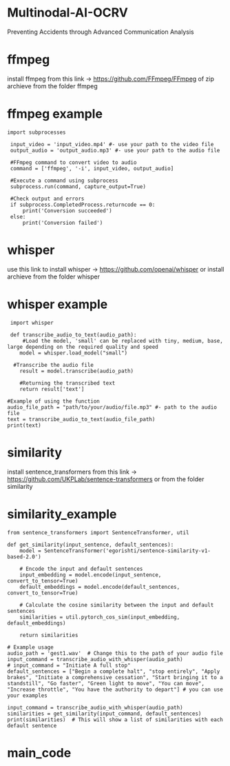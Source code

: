 # Multinodal-AI-OCRV
Preventing Accidents through Advanced Communication Analysis
# ffmpeg
install ffmpeg from this link -> https://github.com/FFmpeg/FFmpeg
of zip archieve from the folder ffmpeg
# ffmpeg example
```
import subprocesses

 input_video = 'input_video.mp4' #- use your path to the video file
 output_audio = 'output_audio.mp3' #- use your path to the audio file

 #FFmpeg command to convert video to audio
 command = ['ffmpeg', '-i', input_video, output_audio]

 #Execute a command using subprocess
 subprocess.run(command, capture_output=True)

 #Check output and errors
 if subprocess.CompletedProcess.returncode == 0:
     print('Conversion succeeded')
 else:
     print('Conversion failed')
```
# whisper
use this link to install whisper -> https://github.com/openai/whisper
or install archieve from the folder whisper
# whisper example
```
 import whisper

 def transcribe_audio_to_text(audio_path):
     #Load the model, 'small' can be replaced with tiny, medium, base, large depending on the required quality and speed
    model = whisper.load_model("small")

  #Transcribe the audio file
    result = model.transcribe(audio_path)

    #Returning the transcribed text
    return result['text']

#Example of using the function
audio_file_path = "path/to/your/audio/file.mp3" #- path to the audio file
text = transcribe_audio_to_text(audio_file_path)
print(text)

```
# similarity
install sentence_transformers from this link -> https://github.com/UKPLab/sentence-transformers
or from the folder similarity
# similarity_example
```
from sentence_transformers import SentenceTransformer, util

def get_similarity(input_sentence, default_sentences):
    model = SentenceTransformer('egorishti/sentence-similarity-v1-based-2.0')

    # Encode the input and default sentences
    input_embedding = model.encode(input_sentence, convert_to_tensor=True)
    default_embeddings = model.encode(default_sentences, convert_to_tensor=True)

    # Calculate the cosine similarity between the input and default sentences
    similarities = util.pytorch_cos_sim(input_embedding, default_embeddings)

    return similarities

# Example usage
audio_path = 'gest1.wav'  # Change this to the path of your audio file
input_command = transcribe_audio_with_whisper(audio_path)
# input_command = "Initiate A full stop"
default_sentences = ["Begin a complete halt", "stop entirely", "Apply brakes", "Initiate a comprehensive cessation", "Start bringing it to a standstill", "Go faster", "Green light to move", "You can move", "Increase throttle", "You have the authority to depart"] # you can use your examples

input_command = transcribe_audio_with_whisper(audio_path)
similarities = get_similarity(input_command, default_sentences)
print(similarities)  # This will show a list of similarities with each default sentence
```
# main_code



